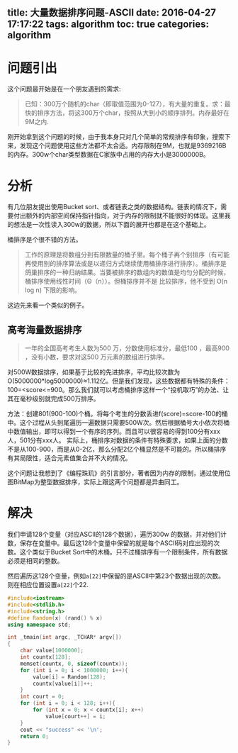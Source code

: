 title: 大量数据排序问题-ASCII
date: 2016-04-27 17:17:22
tags: algorithm
toc: true
categories: algorithm
---


# 问题引出 #

这个问题最开始是在一个朋友遇到的需求:

>已知：300万个随机的char（即取值范围为0-127），有大量的重复。求：最快的排序方法，将这300万个char，按照从大到小的顺序排列。内存最好在9M之内.

刚开始拿到这个问题的时候，由于我本身只对几个简单的常规排序有印象，搜索下来，发现这个问题使用这些方法都不太合适。内存限制在9M，也就是9369216B的内存。300w个char类型数据在C家族中占用的内存大小是3000000B。

# 分析 #

有几位朋友提出使用Bucket sort、或者链表之类的数据结构。<!--more-->链表的情况下，需要付出额外的内部空间保持指针指向，对于内存的限制就不能很好的体现。这里我的想法是一次性读入300w的数据，所以下面的展开也都是在这个基础上。

桶排序是个很不错的方法。

>工作的原理是将数组分到有限数量的桶子里。每个桶子再个别排序（有可能再使用别的排序算法或是以递归方式继续使用桶排序进行排序）。桶排序是鸽巢排序的一种归纳结果。当要被排序的数组内的数值是均匀分配的时候，桶排序使用线性时间（Θ（n））。但桶排序并不是 比较排序，他不受到 O(n log n) 下限的影响。

这边先来看一个类似的例子。

## 高考海量数据排序 ##

>一年的全国高考考生人数为500 万，分数使用标准分，最低100 ，最高900 ，没有小数，要求对这500 万元素的数组进行排序。

对500W数据排序，如果基于比较的先进排序，平均比较次数为O(5000000*log5000000)≈1.112亿。但是我们发现，这些数据都有特殊的条件： 100=<score<=900。那么我们就可以考虑桶排序这样一个“投机取巧”的办法、让其在毫秒级别就完成500万排序。

方法：创建801(900-100)个桶。将每个考生的分数丢进f(score)=score-100的桶中。这个过程从头到尾遍历一遍数据只需要500W次。然后根据桶号大小依次将桶中数值输出，即可以得到一个有序的序列。而且可以很容易的得到100分有xxx人，501分有xxx人。
实际上，桶排序对数据的条件有特殊要求，如果上面的分数不是从100-900，而是从0-2亿，那么分配2亿个桶显然是不可能的。所以桶排序有其局限性，适合元素值集合并不大的情况。

这个问题让我想到了《编程珠玑》的引言部分，著者因为内存的限制，通过使用位图BitMap为整型数据排序，实际上跟这两个问题都是异曲同工。


# 解决 #

我们申请128个变量（对应ASCII的128个数据），遍历300w 的数据，并对他们计数，保存在变量中。最后这128个变量中保留的就是每个ASCII码对应出现的次数。这个类似于Bucket Sort中的木桶。只不过桶排序有一个限制条件，所有数据必须是相同的整数。

然后遍历这128个变量，例如`a[22]`中保留的是ASCII中第23个数据出现的次数。则在相应位置设置`a[22]`个22.

```C++
#include<iostream>
#include<stdlib.h>
#include<string.h>
#define Random(x) (rand() % x)
using namespace std;

int _tmain(int argc, _TCHAR* argv[])
{
	char value[1000000];
	int countx[128];
	memset(countx, 0, sizeof(countx));
	for (int i = 0; i < 1000000; i++){
		value[i] = Random(128);
		countx[value[i]]++;
	}
	int court = 0;
	for (int i = 0; i < 128; i++){
		for (int x = 0; x < countx[i]; x++)
			value[court++] = i;
	}
	cout << "success" << '\n';
	return 0;
}
```


